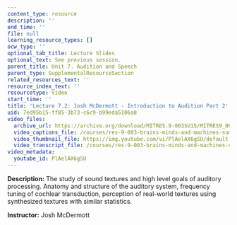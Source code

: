 ```yaml
---
content_type: resource
description: ''
end_time: ''
file: null
learning_resource_types: []
ocw_type: ''
optional_tab_title: Lecture Slides
optional_text: See previous session.
parent_title: Unit 7. Audition and Speech
parent_type: SupplementalResourceSection
related_resources_text: ''
resource_index_text: ''
resourcetype: Video
start_time: ''
title: 'Lecture 7.2: Josh McDermott - Introduction to Audition Part 2'
uid: 7ed95b15-ff85-3b73-c6c9-b99eda5106a8
video_files:
  archive_url: https://archive.org/download/MITRES.9-003SU15/MITRES9_003SU15_Lecture_7-2_300k.mp4
  video_captions_file: /courses/res-9-003-brains-minds-and-machines-summer-course-summer-2015/4b0826bee94854bfb0b495313eca96e3_PlAelAX6gSU.vtt
  video_thumbnail_file: https://img.youtube.com/vi/PlAelAX6gSU/default.jpg
  video_transcript_file: /courses/res-9-003-brains-minds-and-machines-summer-course-summer-2015/366ff9b31092e46e00735354539199b5_PlAelAX6gSU.pdf
video_metadata:
  youtube_id: PlAelAX6gSU
---
```


**Description:** The study of sound textures and high level goals of auditory processing. Anatomy and structure of the auditory system, frequency tuning of cochlear transduction, perception of real-world textures using synthesized textures with similar statistics.

**Instructor:** Josh McDermott



